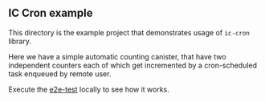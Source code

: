 ## IC Cron example

This directory is the example project that demonstrates usage of `ic-cron` library.

Here we have a simple automatic counting canister, that have two independent counters each of which get incremented by a
cron-scheduled task enqueued by remote user.

Execute the [e2e-test](../e2e-test) locally to see how it works. 
